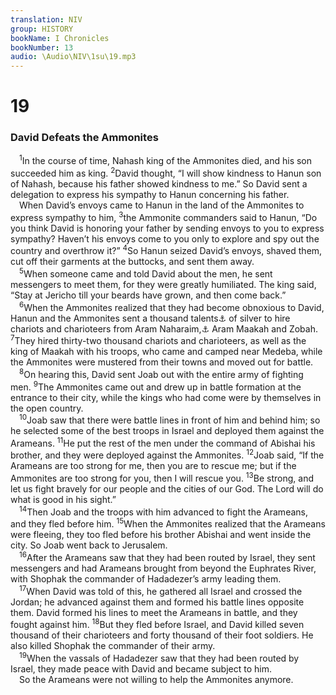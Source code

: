 ```yaml
---
translation: NIV
group: HISTORY
bookName: I Chronicles 
bookNumber: 13
audio: \Audio\NIV\1su\19.mp3
---
```


<div class="title"><h1>19</h1><h3>David Defeats the Ammonites </h3></div>
<span class="verse 1su_19_1"> <sup>1</sup>In the course of time, Nahash king of the Ammonites died, and his son succeeded him as king. </span>
<span class="verse 1su_19_2"><sup>2</sup>David thought, “I will show kindness to Hanun son of Nahash, because his father showed kindness to me.” So David sent a delegation to express his sympathy to Hanun concerning his father. <br/> When David’s envoys came to Hanun in the land of the Ammonites to express sympathy to him, </span>
<span class="verse 1su_19_3"><sup>3</sup>the Ammonite commanders said to Hanun, “Do you think David is honoring your father by sending envoys to you to express sympathy? Haven’t his envoys come to you only to explore and spy out the country and overthrow it?” </span>
<span class="verse 1su_19_4"><sup>4</sup>So Hanun seized David’s envoys, shaved them, cut off their garments at the buttocks, and sent them away. <br/></span>
<span class="verse 1su_19_5"> <sup>5</sup>When someone came and told David about the men, he sent messengers to meet them, for they were greatly humiliated. The king said, “Stay at Jericho till your beards have grown, and then come back.” <br/></span>
<span class="verse 1su_19_6"> <sup>6</sup>When the Ammonites realized that they had become obnoxious to David, Hanun and the Ammonites sent a thousand talents<a data-toggle="tooltip" data-placement="bottom" title="That is, about 38 tons or about 34 metric tons">⚓</a> of silver to hire chariots and charioteers from Aram Naharaim,<a data-toggle="tooltip" data-placement="bottom" title="That is, Northwest Mesopotamia">⚓</a> Aram Maakah and Zobah. </span>
<span class="verse 1su_19_7"><sup>7</sup>They hired thirty-two thousand chariots and charioteers, as well as the king of Maakah with his troops, who came and camped near Medeba, while the Ammonites were mustered from their towns and moved out for battle. <br/></span>
<span class="verse 1su_19_8"> <sup>8</sup>On hearing this, David sent Joab out with the entire army of fighting men. </span>
<span class="verse 1su_19_9"><sup>9</sup>The Ammonites came out and drew up in battle formation at the entrance to their city, while the kings who had come were by themselves in the open country. <br/></span>
<span class="verse 1su_19_10"> <sup>10</sup>Joab saw that there were battle lines in front of him and behind him; so he selected some of the best troops in Israel and deployed them against the Arameans. </span>
<span class="verse 1su_19_11"><sup>11</sup>He put the rest of the men under the command of Abishai his brother, and they were deployed against the Ammonites. </span>
<span class="verse 1su_19_12"><sup>12</sup>Joab said, “If the Arameans are too strong for me, then you are to rescue me; but if the Ammonites are too strong for you, then I will rescue you. </span>
<span class="verse 1su_19_13"><sup>13</sup>Be strong, and let us fight bravely for our people and the cities of our God. The Lord will do what is good in his sight.” <br/></span>
<span class="verse 1su_19_14"> <sup>14</sup>Then Joab and the troops with him advanced to fight the Arameans, and they fled before him. </span>
<span class="verse 1su_19_15"><sup>15</sup>When the Ammonites realized that the Arameans were fleeing, they too fled before his brother Abishai and went inside the city. So Joab went back to Jerusalem. <br/></span>
<span class="verse 1su_19_16"> <sup>16</sup>After the Arameans saw that they had been routed by Israel, they sent messengers and had Arameans brought from beyond the Euphrates River, with Shophak the commander of Hadadezer’s army leading them. <br/></span>
<span class="verse 1su_19_17"> <sup>17</sup>When David was told of this, he gathered all Israel and crossed the Jordan; he advanced against them and formed his battle lines opposite them. David formed his lines to meet the Arameans in battle, and they fought against him. </span>
<span class="verse 1su_19_18"><sup>18</sup>But they fled before Israel, and David killed seven thousand of their charioteers and forty thousand of their foot soldiers. He also killed Shophak the commander of their army. <br/></span>
<span class="verse 1su_19_19"> <sup>19</sup>When the vassals of Hadadezer saw that they had been routed by Israel, they made peace with David and became subject to him. <br/> So the Arameans were not willing to help the Ammonites anymore. <br/></span>
